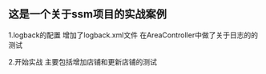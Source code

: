 ## 这是一个关于ssm项目的实战案例

1.logback的配置
增加了logback.xml文件 在AreaController中做了关于日志的的测试

2.开始实战
主要包括增加店铺和更新店铺的测试

